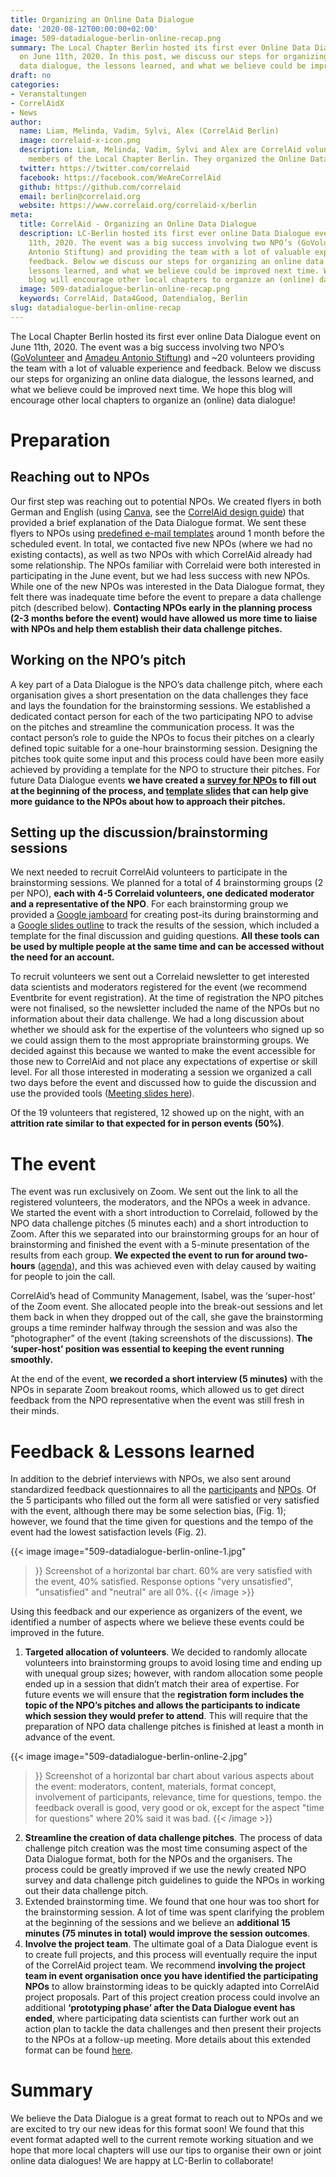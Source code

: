 ```yaml
---
title: Organizing an Online Data Dialogue
date: '2020-08-12T00:00:00+02:00'
image: 509-datadialogue-berlin-online-recap.png
summary: The Local Chapter Berlin hosted its first ever Online Data Dialogue event
  on June 11th, 2020. In this post, we discuss our steps for organizing an online
  data dialogue, the lessons learned, and what we believe could be improved next time.
draft: no
categories:
- Veranstaltungen
- CorrelAidX
- News
author:
  name: Liam, Melinda, Vadim, Sylvi, Alex (CorrelAid Berlin)
  image: correlaid-x-icon.png
  description: Liam, Melinda, Vadim, Sylvi and Alex are CorrelAid volunteers and active
    members of the Local Chapter Berlin. They organized the Online Data Dialogue together.
  twitter: https://twitter.com/correlaid
  facebook: https://facebook.com/WeAreCorrelAid
  github: https://github.com/correlaid
  email: berlin@correlaid.org
  website: https://www.correlaid.org/correlaid-x/berlin
meta:
  title: CorrelAid - Organizing an Online Data Dialogue
  description: LC-Berlin hosted its first ever online Data Dialogue event on June
    11th, 2020. The event was a big success involving two NPO’s (GoVolunteer and Amadeu
    Antonio Stiftung) and providing the team with a lot of valuable experience and
    feedback. Below we discuss our steps for organizing an online data dialogue, the
    lessons learned, and what we believe could be improved next time. We hope this
    blog will encourage other local chapters to organize an (online) data dialogue!
  image: 509-datadialogue-berlin-online-recap.png
  keywords: CorrelAid, Data4Good, Datendialog, Berlin
slug: datadialogue-berlin-online-recap
---
```


The Local Chapter Berlin hosted its first ever online Data Dialogue event on June 11th, 2020. The event was a big success involving two NPO’s ([GoVolunteer](https://govolunteer.com) and [Amadeu Antonio Stiftung](https://www.amadeu-antonio-stiftung.de/)) and ~20 volunteers providing the team with a lot of valuable experience and feedback. Below we discuss our steps for organizing an online data dialogue, the lessons learned, and what we believe could be improved next time. We hope this blog will encourage other local chapters to organize an (online) data dialogue!


# Preparation 

## Reaching out to NPOs

Our first step was reaching out to potential NPOs. We created flyers in both German and English (using [Canva](https://canva.com), see the [CorrelAid design guide](https://docs.correlaid.org/wiki/design-guide)) that provided a brief explanation of the Data Dialogue format. We sent these flyers to NPOs using [predefined e-mail templates](https://correlcloud.org/index.php/s/6ApdEk3aiKiKqFM) around 1 month before the scheduled event. In total, we contacted five new NPOs (where we had no existing contacts), as well as two NPOs with which CorrelAid already had some relationship. The NPOs familiar with Correlaid were both interested in participating in the June event, but we had less success with new NPOs. While one of the new NPOs was interested in the Data Dialogue format, they felt there was inadequate time before the event to prepare a data challenge pitch (described below). **Contacting NPOs early in the planning process (2-3 months before the event) would have allowed us more time to liaise with NPOs and help them establish their data challenge pitches.**



## Working on the NPO’s pitch

A key part of a Data Dialogue is the NPO’s data challenge pitch, where each organisation gives a short presentation on the data challenges they face and lays the foundation for the brainstorming sessions. We established a dedicated contact person for each of the two participating NPO to advise on the pitches and streamline the communication process. It was the contact person’s role to guide the NPOs to focus their pitches on a clearly defined topic suitable for a one-hour brainstorming session. Designing the pitches took quite some input and this process could have been more easily achieved by providing a template for the NPO to structure their pitches. For future Data Dialogue events **we have created a [survey for NPOs](https://www.surveymonkey.de/r/datenreifegrad) to fill out at the beginning of the process, and [template slides](https://drive.google.com/file/d/1I1KXggoN9DrmOmiZN6VwkxR0ZYKHbzOi/view) that can help give more guidance to the NPOs about how to approach their pitches.**


## Setting up the discussion/brainstorming sessions

We next needed to recruit CorrelAid volunteers to participate in the brainstorming sessions. We planned for a total of 4 brainstorming groups (2 per NPO), **each with 4-5 Correlaid volunteers, one dedicated moderator and a representative of the NPO**. For each brainstorming group we provided a [Google jamboard](https://jamboard.google.com/) for creating post-its during brainstorming and a [Google slides outline](https://docs.google.com/presentation/d/1xLB5SquqHOHMW6bBwTGBFrMIkHSOQK0_uHVJlW1112k/edit#slide=id.p) to track the results of the session, which included a template for the final discussion and guiding questions. **All these tools can be used by multiple people at the same time and can be accessed without the need for an account.**

To recruit volunteers we sent out a Correlaid newsletter to get interested data scientists and moderators registered for the event (we recommend Eventbrite for event registration). At the time of registration the NPO pitches were not finalised, so the newsletter included the name of the NPOs but no information about their data challenge. We had a long discussion about whether we should ask for the expertise of the volunteers who signed up so we could assign them to the most appropriate brainstorming groups. We decided against this because we wanted to make the event accessible for those new to CorrelAid and not place any expectations of expertise or skill level. For all those interested in moderating a session we organized a call two days before the event and discussed how to guide the discussion and use the provided tools ([Meeting slides here](https://docs.google.com/presentation/d/1fM22bP0fVcKn98R4zB2Z8hhWup6XscoIJ-9L5i-bkBM/edit?usp=sharing)).

Of the 19 volunteers that registered, 12 showed up on the night, with an **attrition rate similar to that expected for in person events (50%)**.


# The event

The event was run exclusively on Zoom. We sent out the link to all the registered volunteers, the moderators, and the NPOs a week in advance. We started the event with a short introduction to Correlaid, followed by the NPO data challenge pitches (5 minutes each) and a short introduction to Zoom. After this we separated into our brainstorming groups for an hour of brainstorming and finished the event with a 5-minute presentation of the results from each group. **We expected the event to run for around two-hours** ([agenda](https://pad.correlaid.org/k0DmIUMPTPC_P06_Ds1zoQ#)), and this was achieved even with delay caused by waiting for people to join the call.

CorrelAid’s head of Community Management, Isabel, was the ‘super-host’ of the Zoom event. She allocated people into the break-out sessions and let them back in when they dropped out of the call, she gave the brainstorming groups a time reminder halfway through the session and was also the “photographer” of the event (taking screenshots of the discussions). **The ‘super-host’ position was essential to keeping the event running smoothly.**

At the end of the event, **we recorded a short interview (5 minutes)** with the NPOs in separate Zoom breakout rooms, which allowed us to get direct feedback from the NPO representative when the event was still fresh in their minds. 


# Feedback & Lessons learned

In addition to the debrief interviews with NPOs, we also sent around standardized feedback questionnaires to all the [participants](https://www.surveymonkey.de/r/correlaid_feedback) and [NPOs](https://www.surveymonkey.de/r/correlaideventextern). Of the 5 participants who filled out the form all were satisfied or very satisfied with the event, although there may be some selection bias, (Fig. 1); however, we found that the time given for questions and the tempo of the event had the lowest satisfaction levels (Fig. 2).

{{< image 
    image="509-datadialogue-berlin-online-1.jpg"
>}}
Screenshot of a horizontal bar chart. 60% are very satisfied with the event, 40% satisfied. Response options "very unsatisfied", "unsatisfied" and "neutral" are all 0%.
{{< /image >}}

Using this feedback and our experience as organizers of the event, we identified a number of aspects where we believe these events could be improved in the future.

1. **Targeted allocation of volunteers**. We decided to randomly allocate volunteers into brainstorming groups to avoid losing time and ending up with unequal group sizes; however, with random allocation some people ended up in a session that didn’t match their area of expertise. For future events we will ensure that the **registration form includes the topic of the NPO’s pitches and allows the participants to indicate which session they would prefer to attend**. This will require that the preparation of NPO data challenge pitches is finished at least a month in advance of the event.

{{< image 
    image="509-datadialogue-berlin-online-2.jpg"
>}}
Screenshot of a horizontal bar chart about various aspects about the event: moderators, content, materials, format concept, involvement of participants, relevance, time for questions, tempo. the feedback overall is good, very good or ok, except for the aspect "time for questions" where 20% said it was bad.
{{< /image >}}

2. **Streamline the creation of data challenge pitches**. The process of data challenge pitch creation was the most time consuming aspect of the Data Dialogue format, both for the NPOs and the organisers. The process could be greatly improved if we use the newly created NPO survey and data challenge pitch guidelines to guide the NPOs in working out their data challenge pitch.
3. Extended brainstorming time. We found that one hour was too short for the brainstorming session. A lot of time was spent clarifying the problem at the beginning of the sessions and we believe an **additional 15 minutes (75 minutes in total) would improve the session outcomes**.
4. **Involve the project team**. The ultimate goal of a Data Dialogue event is to create full projects, and this process will eventually require the input of the CorrelAid project team. We recommend **involving the project team in event organisation once you have identified the participating NPOs** to allow brainstorming ideas to be quickly adapted into CorrelAid project proposals. Part of this project creation process could involve an additional **‘prototyping phase’ after the Data Dialogue event has ended**, where participating data scientists can further work out an action plan to tackle the data challenges and then present their projects to the NPOs at a follow-up meeting. More details about this extended format can be found [here](https://docs.correlaid.org/correlaidx-manual/formats/data-dialogue).


# Summary

We believe the Data Dialogue is a great format to reach out to NPOs and we are excited to try our new ideas for this format soon! We found that this event format adapted well to the current remote working situation and we hope that more local chapters will use our tips to organise their own or joint online data dialogues! We are happy at LC-Berlin to collaborate!

